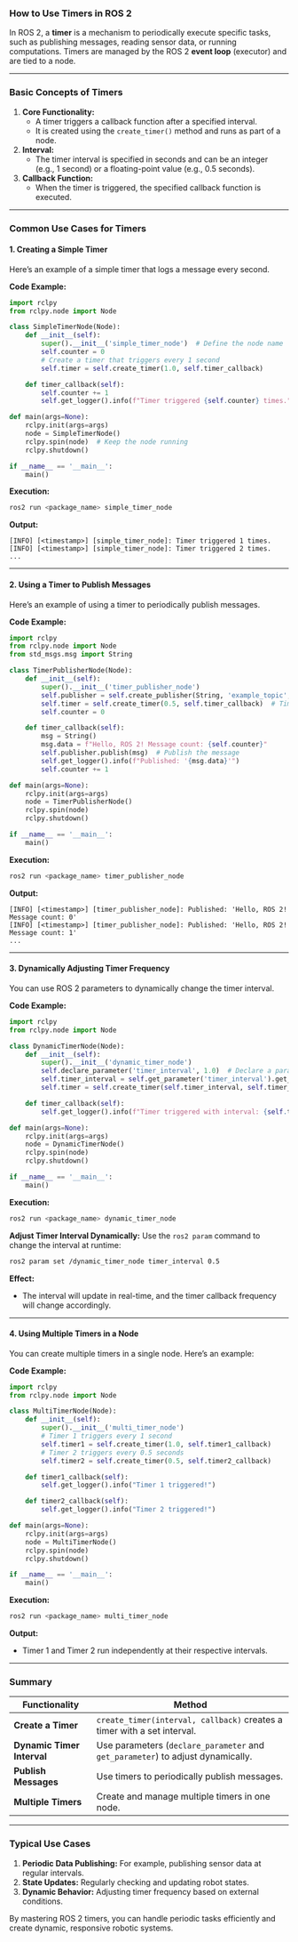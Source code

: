 ### **How to Use Timers in ROS 2**

In ROS 2, a **timer** is a mechanism to periodically execute specific tasks, such as publishing messages, reading sensor data, or running computations. Timers are managed by the ROS 2 **event loop** (executor) and are tied to a node.

------

### **Basic Concepts of Timers**

1. **Core Functionality:**
   - A timer triggers a callback function after a specified interval.
   - It is created using the `create_timer()` method and runs as part of a node.
2. **Interval:**
   - The timer interval is specified in seconds and can be an integer (e.g., 1 second) or a floating-point value (e.g., 0.5 seconds).
3. **Callback Function:**
   - When the timer is triggered, the specified callback function is executed.

------

### **Common Use Cases for Timers**

#### **1. Creating a Simple Timer**

Here’s an example of a simple timer that logs a message every second.

**Code Example:**

```python
import rclpy
from rclpy.node import Node

class SimpleTimerNode(Node):
    def __init__(self):
        super().__init__('simple_timer_node')  # Define the node name
        self.counter = 0
        # Create a timer that triggers every 1 second
        self.timer = self.create_timer(1.0, self.timer_callback)

    def timer_callback(self):
        self.counter += 1
        self.get_logger().info(f"Timer triggered {self.counter} times.")

def main(args=None):
    rclpy.init(args=args)
    node = SimpleTimerNode()
    rclpy.spin(node)  # Keep the node running
    rclpy.shutdown()

if __name__ == '__main__':
    main()
```

**Execution:**

```bash
ros2 run <package_name> simple_timer_node
```

**Output:**

```
[INFO] [<timestamp>] [simple_timer_node]: Timer triggered 1 times.
[INFO] [<timestamp>] [simple_timer_node]: Timer triggered 2 times.
...
```

------

#### **2. Using a Timer to Publish Messages**

Here’s an example of using a timer to periodically publish messages.

**Code Example:**

```python
import rclpy
from rclpy.node import Node
from std_msgs.msg import String

class TimerPublisherNode(Node):
    def __init__(self):
        super().__init__('timer_publisher_node')
        self.publisher = self.create_publisher(String, 'example_topic', 10)  # Create a publisher
        self.timer = self.create_timer(0.5, self.timer_callback)  # Timer triggers every 0.5 seconds
        self.counter = 0

    def timer_callback(self):
        msg = String()
        msg.data = f"Hello, ROS 2! Message count: {self.counter}"
        self.publisher.publish(msg)  # Publish the message
        self.get_logger().info(f"Published: '{msg.data}'")
        self.counter += 1

def main(args=None):
    rclpy.init(args=args)
    node = TimerPublisherNode()
    rclpy.spin(node)
    rclpy.shutdown()

if __name__ == '__main__':
    main()
```

**Execution:**

```bash
ros2 run <package_name> timer_publisher_node
```

**Output:**

```
[INFO] [<timestamp>] [timer_publisher_node]: Published: 'Hello, ROS 2! Message count: 0'
[INFO] [<timestamp>] [timer_publisher_node]: Published: 'Hello, ROS 2! Message count: 1'
...
```

------

#### **3. Dynamically Adjusting Timer Frequency**

You can use ROS 2 parameters to dynamically change the timer interval.

**Code Example:**

```python
import rclpy
from rclpy.node import Node

class DynamicTimerNode(Node):
    def __init__(self):
        super().__init__('dynamic_timer_node')
        self.declare_parameter('timer_interval', 1.0)  # Declare a parameter with a default value of 1.0 seconds
        self.timer_interval = self.get_parameter('timer_interval').get_parameter_value().double_value
        self.timer = self.create_timer(self.timer_interval, self.timer_callback)

    def timer_callback(self):
        self.get_logger().info(f"Timer triggered with interval: {self.timer_interval} seconds.")

def main(args=None):
    rclpy.init(args=args)
    node = DynamicTimerNode()
    rclpy.spin(node)
    rclpy.shutdown()

if __name__ == '__main__':
    main()
```

**Execution:**

```bash
ros2 run <package_name> dynamic_timer_node
```

**Adjust Timer Interval Dynamically:** Use the `ros2 param` command to change the interval at runtime:

```bash
ros2 param set /dynamic_timer_node timer_interval 0.5
```

**Effect:**

- The interval will update in real-time, and the timer callback frequency will change accordingly.

------

#### **4. Using Multiple Timers in a Node**

You can create multiple timers in a single node. Here’s an example:

**Code Example:**

```python
import rclpy
from rclpy.node import Node

class MultiTimerNode(Node):
    def __init__(self):
        super().__init__('multi_timer_node')
        # Timer 1 triggers every 1 second
        self.timer1 = self.create_timer(1.0, self.timer1_callback)
        # Timer 2 triggers every 0.5 seconds
        self.timer2 = self.create_timer(0.5, self.timer2_callback)

    def timer1_callback(self):
        self.get_logger().info("Timer 1 triggered!")

    def timer2_callback(self):
        self.get_logger().info("Timer 2 triggered!")

def main(args=None):
    rclpy.init(args=args)
    node = MultiTimerNode()
    rclpy.spin(node)
    rclpy.shutdown()

if __name__ == '__main__':
    main()
```

**Execution:**

```bash
ros2 run <package_name> multi_timer_node
```

**Output:**

- Timer 1 and Timer 2 run independently at their respective intervals.

------

### **Summary**

| **Functionality**          | **Method**                                                   |
| -------------------------- | ------------------------------------------------------------ |
| **Create a Timer**         | `create_timer(interval, callback)` creates a timer with a set interval. |
| **Dynamic Timer Interval** | Use parameters (`declare_parameter` and `get_parameter`) to adjust dynamically. |
| **Publish Messages**       | Use timers to periodically publish messages.                 |
| **Multiple Timers**        | Create and manage multiple timers in one node.               |

------

### **Typical Use Cases**

1. **Periodic Data Publishing:** For example, publishing sensor data at regular intervals.
2. **State Updates:** Regularly checking and updating robot states.
3. **Dynamic Behavior:** Adjusting timer frequency based on external conditions.

By mastering ROS 2 timers, you can handle periodic tasks efficiently and create dynamic, responsive robotic systems.
